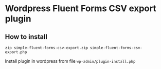 # Wordpress Fluent Forms CSV export plugin

## How to install

````
zip simple-fluent-forms-csv-export.zip simple-fluent-forms-csv-export.php
````

Install plugin in wordpress from file `wp-admin/plugin-install.php`
